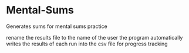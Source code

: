 # Mental-Sums
Generates sums for mental sums practice

rename the results file to the name of the user
the program automatically writes the results of each run into the csv file for progress tracking

